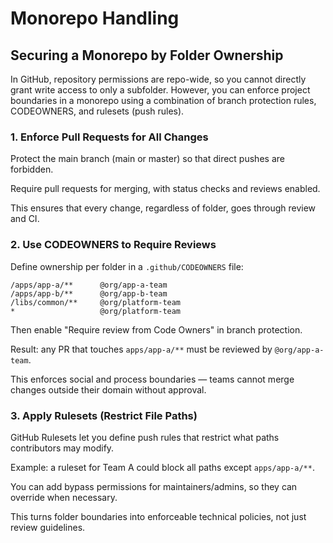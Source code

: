 # Monorepo Handling

## Securing a Monorepo by Folder Ownership

In GitHub, repository permissions are repo-wide, so you cannot directly grant write access to only a subfolder. However, you can enforce project boundaries in a monorepo using a combination of branch protection rules, CODEOWNERS, and rulesets (push rules).

### 1. Enforce Pull Requests for All Changes

Protect the main branch (main or master) so that direct pushes are forbidden.

Require pull requests for merging, with status checks and reviews enabled.

This ensures that every change, regardless of folder, goes through review and CI.

### 2. Use CODEOWNERS to Require Reviews

Define ownership per folder in a `.github/CODEOWNERS` file:

```plaintext
/apps/app-a/**      @org/app-a-team
/apps/app-b/**      @org/app-b-team
/libs/common/**     @org/platform-team
*                   @org/platform-team
```

Then enable "Require review from Code Owners" in branch protection.

Result: any PR that touches `apps/app-a/**` must be reviewed by `@org/app-a-team`.

This enforces social and process boundaries — teams cannot merge changes outside their domain without approval.

### 3. Apply Rulesets (Restrict File Paths)

GitHub Rulesets let you define push rules that restrict what paths contributors may modify.

Example: a ruleset for Team A could block all paths except `apps/app-a/**`.

You can add bypass permissions for maintainers/admins, so they can override when necessary.

This turns folder boundaries into enforceable technical policies, not just review guidelines.
